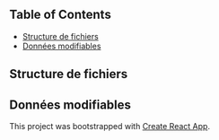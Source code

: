 

## Table of Contents

- [Structure de fichiers](#structure-de-fichiers)
- [Données modifiables](#donnees-modifiables)


## Structure de fichiers

## Données modifiables

This project was bootstrapped with [Create React App](https://github.com/facebookincubator/create-react-app).